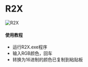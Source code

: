 # R2X

![R2X](https://socialify.git.ci/zuo-shi-yun/R2X/image?logo=https%3A%2F%2Fi.postimg.cc%2F50FHCfgZ%2Fimage.png&name=1&owner=1&theme=Light)

#### 使用教程

- 运行R2X.exe程序
- 输入RGB颜色，回车
- 转换为16进制的颜色已复制到粘贴板